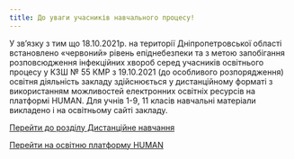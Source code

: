 ```yaml
---
title: До уваги учасників навчального процесу!
---
```


У зв’язку з тим що 18.10.2021р. на території Дніпропетровської області встановлено «червоний» рівень епіднебезпеки та з метою запобігання розповсюдження інфекційних хвороб серед учасників освітнього процесу у КЗШ № 55 КМР з 19.10.2021 (до особливого розпорядження) освітня діяльність закладу здійснюється у дистанційному форматі з використанням можливостей електронних освітніх ресурсів на платформі HUMAN.  Для учнів 1-9, 11 класів навчальні матеріали викладено і на освітньому сайті закладу.

[Перейти до розділу Дистанційне навчання](https://school55.pp.ua/distance-learning)

[Перейти на освітню платформу HUMAN](https://id.human.ua)
